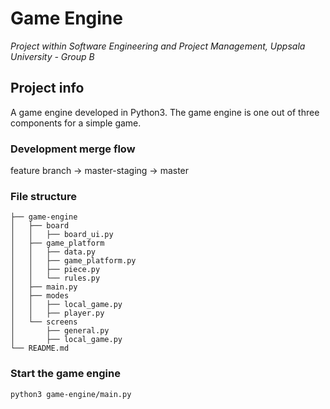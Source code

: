 # Game Engine

_Project within Software Engineering and Project Management, Uppsala University - Group B_

## Project info

A game engine developed in Python3. The game engine is one out of three components for a simple game.

### Development merge flow

feature branch -> master-staging -> master

### File structure

```
├── game-engine
│   ├── board
│   │   ├── board_ui.py
│   ├── game_platform
│   │   ├── data.py
│   │   ├── game_platform.py
│   │   ├── piece.py
│   │   └── rules.py
│   ├── main.py
│   ├── modes
│   │   ├── local_game.py
│   │   ├── player.py
│   └── screens
│       ├── general.py
│       ├── local_game.py
└── README.md
```

### Start the game engine

`python3 game-engine/main.py`
